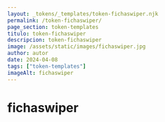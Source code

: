 ```yaml
---
layout: _tokens/_templates/token-fichaswiper.njk
permalink: /token-fichaswiper/
page_section: token-templates
titulo: token-fichaswiper
descripcion: token-fichaswiper
image: /assets/static/images/fichaswiper.jpg
author: autor
date: 2024-04-08
tags: ["token-templates"]
imageAlt: fichaswiper
---
```


# fichaswiper
